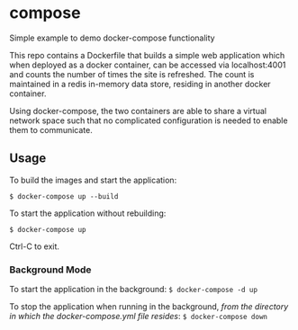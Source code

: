 # compose
Simple example to demo docker-compose functionality

This repo contains a Dockerfile that builds a simple web application which when deployed as a docker container, can be accessed via localhost:4001
and counts the number of times the site is refreshed.  The count is maintained in a redis in-memory data store, residing in another docker
container.

Using docker-compose, the two containers are able to share a virtual network space such that no complicated configuration is needed to
enable them to communicate.

## Usage
To build the images and start the application:

`$ docker-compose up --build`

To start the application without rebuilding:

`$ docker-compose up`

Ctrl-C to exit.

### Background Mode
To start the application in the background:
`$ docker-compose -d up`

To stop the application when running in the background, _from the directory in which the docker-compose.yml file resides_:
`$ docker-compose down`
